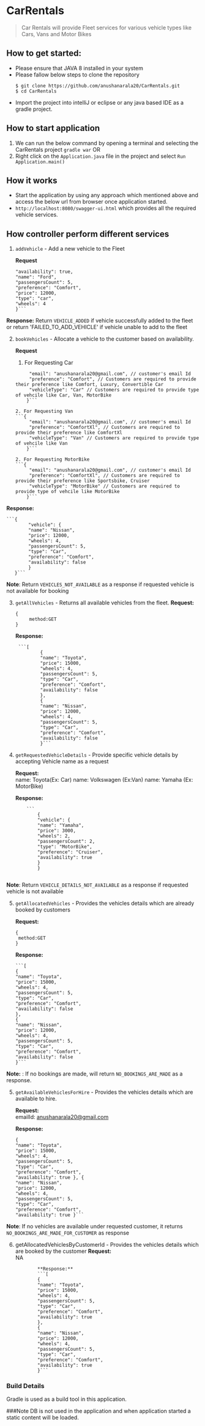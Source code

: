 # CarRentals

> Car Rentals will provide Fleet services for various vehicle types like Cars, Vans and Motor Bikes

## How to get started:

* Please ensure that JAVA 8 installed in your system
* Please fallow below steps to clone the repository
    ```
  $ git clone https://github.com/anushanarala20/CarRentals.git
  $ cd CarRentals
* Import the project into intelliJ or eclipse or any java based IDE as a gradle project.

## How to start application

1. We can run the below command by opening a terminal and selecting the CarRentals project
   ```gradle war```
   OR
2. Right click on the ```Application.java``` file in the project and select  ```Run Application.main()```

## How it works

* Start the application by using any approach which mentioned above and access the below url from browser once
  application started.
* `http://localhost:8080/swagger-ui.html` which provides all the required vehicle services.

## How controller perform different services

1. `addVehicle` - Add a new vehicle to the Fleet 
   
   **Request**
   ```{
   "availability": true,
   "name": "Ford",
   "passengersCount": 5,
   "preference": "Comfort",
   "price": 12000,
   "type": "car",
   "wheels": 4
   }```
   
  **Response:** 
   Return `VEHICLE_ADDED` if vehicle successfully added to the fleet or return 'FAILED_TO_ADD_VEHICLE' if vehicle unable to add to the fleet

2. `bookVehicles` - Allocate a vehicle to the customer based on availability.
    
   **Request**
    1. For Requesting Car
   ```{
        "email": "anushanarala20@gmail.com", // customer's email Id
        "preference": "Comfort", // Customers are required to provide their preference like Comfort, Luxury, Convertible Car
        "vehicleType": "Car" // Customers are required to provide type of vehcile like Car, Van, MotorBike
       }```
   
   2. For Requesting Van
   ```{
        "email": "anushanarala20@gmail.com", // customer's email Id
        "preference": "ComfortXl", // Customers are required to provide their preference like ComfortXl
        "vehicleType": "Van" // Customers are required to provide type of vehcile like Van
       }```
   
   2. For Requesting MotorBike
   ```{
        "email": "anushanarala20@gmail.com", // customer's email Id
        "preference": "ComfortXl", // Customers are required to provide their preference like Sportsbike, Cruiser
        "vehicleType": "MotorBike" // Customers are required to provide type of vehcile like MotorBike
       }```
   
  **Response:** 

    ```{
            "vehicle": {
            "name": "Nissan",
            "price": 12000,
            "wheels": 4,
            "passengersCount": 5,
            "type": "Car",
            "preference": "Comfort",
            "availability": false
            }
       }```

**Note**: Return `VEHICLES_NOT_AVAILABLE` as a response if requested vehicle is not available for booking
    
3. `getAllVehicles` - Returns all available vehicles from the fleet.
   **Request:**

   ```
   {
        method:GET
   }
   ```

   **Response:**
   
        ```[
                {
                "name": "Toyota",
                "price": 15000,
                "wheels": 4,
                "passengersCount": 5,
                "type": "Car",
                "preference": "Comfort",
                "availability": false
                },
                {
                "name": "Nissan",
                "price": 12000,
                "wheels": 4,
                "passengersCount": 5,
                "type": "Car",
                "preference": "Comfort",
                "availability": false
                }```

4. `getRequestedVehicleDetails` - Provide specific vehicle details by accepting Vehicle name as a request
  
   **Request:**   
   name: Toyota(Ex: Car)
   name: Volkswagen (Ex:Van)
   name: Yamaha (Ex: MotorBike)

   **Response:**
   
           ```
               {
               "vehicle": {
               "name": "Yamaha",
               "price": 3000,
               "wheels": 2,
               "passengersCount": 2,
               "type": "MotorBike",
               "preference": "Cruiser",
               "availability": true
               }
               }
   ```
**Note**: Return `VEHICLE_DETAILS_NOT_AVAILABLE` as a response if requested vehicle is not available

5. `getAllocatedVehicles` - Provides the vehicles details which are already booked by customers
   
   **Request:**   
   ```
   {
    method:GET
   }
   ```
    
   **Response:**
   
       ```[
       {
       "name": "Toyota",
       "price": 15000,
       "wheels": 4,
       "passengersCount": 5,
       "type": "Car",
       "preference": "Comfort",
       "availability": false
       },
       {
       "name": "Nissan",
       "price": 12000,
       "wheels": 4,
       "passengersCount": 5,
       "type": "Car",
       "preference": "Comfort",
       "availability": false
       }```

 **Note:** : If no bookings are made, will return `NO_BOOKINGS_ARE_MADE` as a response.

5. `getAvailableVehiclesForHire` - Provides the vehicles details which are available to hire.
   
   **Request:**     
   emailId: anushanarala20@gmail.com
   
   **Response:**
   ```[
   {
   "name": "Toyota",
   "price": 15000,
   "wheels": 4,
   "passengersCount": 5,
   "type": "Car",
   "preference": "Comfort",
   "availability": true }, {
   "name": "Nissan",
   "price": 12000,
   "wheels": 4,
   "passengersCount": 5,
   "type": "Car",
   "preference": "Comfort",
   "availability": true }```
   
**Note**: If no vehicles are available under requested customer, it returns `NO_BOOKINGS_ARE_MADE_FOR_CUSTOMER` as response   

6. getAllocatedVehiclesByCustomerId - Provides the vehicles details which are booked by the customer
   **Request:**   
   NA

               **Response:**
               ```[
               {
               "name": "Toyota",
               "price": 15000,
               "wheels": 4,
               "passengersCount": 5,
               "type": "Car",
               "preference": "Comfort",
               "availability": true
               },
               {
               "name": "Nissan",
               "price": 12000,
               "wheels": 4,
               "passengersCount": 5,
               "type": "Car",
               "preference": "Comfort",
               "availability": true
               }```

### Build Details
Gradle is used as a build tool in this application.

###Note 
DB is not used in the application and when application started a static content will be loaded.


